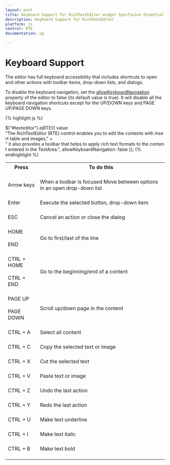 ```yaml
---
layout: post
title: Keyboard Support for RichTextEditor widget Syncfusion Essential JS
description: Keyboard Support for RichTextEditor
platform: js
control: RTE
documentation: ug

---
```

# Keyboard Support

The editor has full keyboard accessibility that includes shortcuts to open and other actions with toolbar items, drop-down lists, and dialogs. 

<table>
<tr>
<th>
Press<br/><br/></th><th>
To do this<br/><br/></th></tr>
<tr>
<td>
Arrow keys<br/><br/></td><td>
When a toolbar is focused  Move between options in an open drop-down list<br/><br/></td></tr>
<tr>
<td>
Enter<br/><br/></td><td>
Execute the selected button, drop-down item<br/><br/></td></tr>
<tr>
<td>
ESC<br/><br/></td><td>
Cancel an action or close the dialog<br/><br/></td></tr>
<tr>
<td>
HOME <br/><br/>END<br/><br/></td><td>
Go to first/last of the line<br/><br/></td></tr>
<tr>
<td>
CTRL + HOME <br/><br/>CTRL + END<br/><br/></td><td>
Go to the beginning/end of a content<br/><br/></td></tr>
<tr>
<td>
PAGE UP <br/><br/>PAGE DOWN<br/><br/></td><td>
Scroll up/down page in the content<br/><br/></td></tr>
<tr>
<td>
CTRL + A<br/><br/></td><td>
Select all content<br/><br/></td></tr>
<tr>
<td>
CTRL + C<br/><br/></td><td>
Copy the selected text or image<br/><br/></td></tr>
<tr>
<td>
CTRL + X<br/><br/></td><td>
Cut the selected text<br/><br/></td></tr>
<tr>
<td>
CTRL + V<br/><br/></td><td>
Paste text or image<br/><br/></td></tr>
<tr>
<td>
CTRL + Z<br/><br/></td><td>
Undo the last action<br/><br/></td></tr>
<tr>
<td>
CTRL + Y<br/><br/></td><td>
Redo the last action<br/><br/></td></tr>
<tr>
<td>
CTRL + U<br/><br/></td><td>
Make text underline<br/><br/></td></tr>
<tr>
<td>
CTRL  + I<br/><br/></td><td>
Make text italic<br/><br/></td></tr>
<tr>
<td>
CTRL + B<br/><br/></td><td>
Make text bold<br/><br/></td></tr>

To disable the keyboard navigation, set the [allowKeyboardNavigation](http://help.syncfusion.com/js/api/ejrte#members:allowkeyboardnavigation) property of the editor to false (its default value is true). It will disable all the keyboard navigation shortcuts except for the UP/DOWN keys and PAGE UP/PAGE DOWN keys.

{% highlight js %}

$("#texteditor").ejRTE({
        value: "The RichTextEditor (RTE) control enables you to edit the contents with insert table and images," +
        " it also provides a toolbar that helps to apply rich text formats to the content entered in the TextArea.",
        allowKeyboardNavigation: false
    });
{% endhighlight %}

